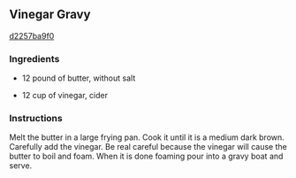 ## Vinegar Gravy

[d2257ba9f0](http://www.food.com/recipe/vinegar-gravy-252312)

### Ingredients

 - 12 pound of butter, without salt

 - 12 cup of vinegar, cider

### Instructions

Melt the butter in a large frying pan. Cook it until it is a medium dark brown. Carefully add the vinegar. Be real careful because the vinegar will cause the butter to boil and foam. When it is done foaming pour into a gravy boat and serve.